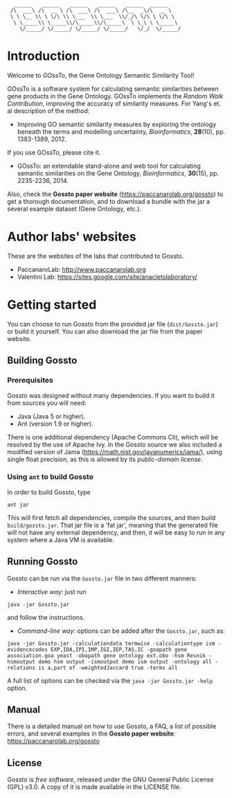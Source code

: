 ```
  ______   ______   ______   ______   ______  ______    
 /\  ___\ /\  __ \ /\  ___\ /\  ___\ /\__  _\/\  __ \   
 \ \ \__ \\ \ \/\ \\ \___  \\ \___  \\/_/\ \/\ \ \/\ \  
  \ \_____\\ \_____\\/\_____\\/\_____\  \ \_\ \ \_____\ 
    \/_____/ \/_____/ \/_____/ \/_____/   \/_/  \/_____/ 

```


# Introduction 

Welcome to *GOssTo*, the Gene Ontology Semantic Similarity Tool!

GOssTo is a software system for calculating semantic similarities between gene products in the Gene Ontology.
GOssTo implements the *Random Walk Contribution*, improving the accuracy of similarity measures.
For Yang's et. al description of the method:

* Improving GO semantic similarity measures by exploring the ontology beneath the terms and modelling uncertainty, *Bioinformatics*, **28**(10), pp. 1383-1389, 2012.

If you use GOssTo, please cite it.

* GOssTo: an extendable stand-alone and web tool for calculating semantic similarities on the Gene Ontology, *Bioinformatics*, **30**(15),  pp. 2235-2236, 2014.

Also, check the **Gossto paper website** (https://paccanarolab.org/gossto) to get a thorough documentation, and to download a bundle with the jar a several example dataset (Gene Ontology, etc.).

# Author labs' websites
These are the websites of the labs that contributed to Gossto.

* PaccanaroLab: http://www.paccanarolab.org
* Valentini Lab: https://sites.google.com/site/anacletolaboratory/

# Getting started

You can choose to run Gossto from the provided jar file (`dist/Gossto.jar`) or build it yourself. You can also download the jar file from the paper website.

## Building Gossto
###  Prerequisites

Gossto was designed without many dependencies. If you want to build it from sources you will need:

* Java (Java 5 or higher).
* Ant (version 1.9 or higher).

There is one additional dependency (Apache Commons Cli), which will be resolved by the use of Apache Ivy. In the Gossto source we also included a modified version of Jama (https://math.nist.gov/javanumerics/jama/), using single float precision, as this is allowed by its *public-domain license*.

### Using `ant` to build Gossto

In order to build Gossto, type 

```
ant jar
```

This will first fetch all dependencies, compile the sources, and then build `build/gossto.jar`. That jar file is a 'fat jar', meaning that the generated file will not have any external dependency, and then, it will be easy to run in any system where a Java VM is available.

## Running Gossto

Gossto can be run via the `Gossto.jar` file in two different manners:

* *Interactive way*: just run

```
java -jar Gossto.jar
```  
and follow the instructions.

* *Command-line way*: options can be added after the `Gossto.jar`, such as:
```
java -jar Gossto.jar -calculationdata termwise -calculationtype ism -evidencecodes EXP,IDA,IPI,IMP,IGI,IEP,TAS,IC -goapath gene association.goa yeast -obopath gene ontology ext.obo -hsm Resnik -hsmoutput demo hsm output -ismoutput demo ism output -ontology all -relations is a,part of -weightedJaccard true -terms all
```
A full list of options can be checked via the `java -jar Gossto.jar -help` option.

## Manual

There is a detailed manual on how to use Gossto, a FAQ, a list of possible errors, and several examples in the **Gossto paper website**: https://paccanarolab.org/gossto

## License

Gossto is *free software*, released under the GNU General Public License (GPL) v3.0. A copy of it is made available in the LICENSE file.

